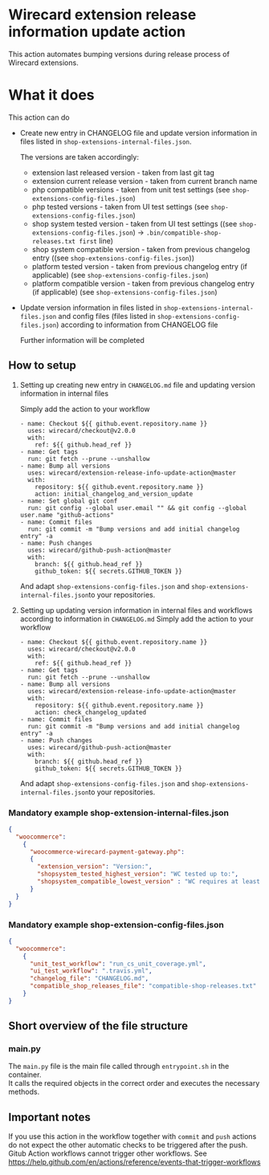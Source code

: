 # Wirecard extension release information update action

This action automates bumping versions during release process of Wirecard extensions.
# What it does
This action can do
- Create new entry in CHANGELOG file and update version information in files listed in ````shop-extensions-internal-files.json````. 
    
    The versions are taken accordingly:
     - extension last released version  - taken from last git tag
     - extension current release version - taken from current branch name
     - php compatible versions - taken from unit test settings (see ````shop-extensions-config-files.json````)
     - php tested versions - taken from UI test settings (see ````shop-extensions-config-files.json````)
     - shop system tested version - taken from UI test settings ((see ````shop-extensions-config-files.json````) -> ````.bin/compatible-shop-releases.txt first```` line)
     - shop system compatible version - taken from previous changelog entry ((see ````shop-extensions-config-files.json````))
     - platform tested version - taken from previous changelog entry (if applicable) (see ````shop-extensions-config-files.json````)
     - platform compatible version - taken from previous changelog entry (if applicable) (see ````shop-extensions-config-files.json````)

- Update version information in files listed in ````shop-extensions-internal-files.json```` and config files (files listed in ````shop-extensions-config-files.json````) according to information from CHANGELOG file
 
    Further information will be completed

## How to setup
1. Setting up creating new entry in `CHANGELOG.md` file and updating version information in internal files

    Simply add the action to your workflow
    ````
   - name: Checkout ${{ github.event.repository.name }}
      uses: wirecard/checkout@v2.0.0
      with:
        ref: ${{ github.head_ref }}
   - name: Get tags
      run: git fetch --prune --unshallow  
   - name: Bump all versions
      uses: wirecard/extension-release-info-update-action@master
      with:
        repository: ${{ github.event.repository.name }}
        action: initial_changelog_and_version_update
   - name: Set global git conf
      run: git config --global user.email "" && git config --global user.name "github-actions"
   - name: Commit files
      run: git commit -m "Bump versions and add initial changelog entry" -a
   - name: Push changes
      uses: wirecard/github-push-action@master
      with:
        branch: ${{ github.head_ref }}
        github_token: ${{ secrets.GITHUB_TOKEN }}
    
    ````
    And adapt ````shop-extensions-config-files.json````  and ````shop-extensions-internal-files.json````to your repositories.  

2. Setting up updating version information in internal files and workflows according to information in `CHANGELOG.md`
    Simply add the action to your workflow
    ````
   - name: Checkout ${{ github.event.repository.name }}
      uses: wirecard/checkout@v2.0.0
      with:
        ref: ${{ github.head_ref }}
   - name: Get tags
      run: git fetch --prune --unshallow 
   - name: Bump all versions
      uses: wirecard/extension-release-info-update-action@master
      with:
        repository: ${{ github.event.repository.name }}
        action: check_changelog_updated
   - name: Commit files
      run: git commit -m "Bump versions and add initial changelog entry" -a
   - name: Push changes
      uses: wirecard/github-push-action@master
      with:
        branch: ${{ github.head_ref }}
        github_token: ${{ secrets.GITHUB_TOKEN }}
    
    ````
    And adapt ````shop-extensions-config-files.json````  and ````shop-extensions-internal-files.json````to your repositories.  

### Mandatory example shop-extension-internal-files.json
````json
{
  "woocommerce":
    {
      "woocommerce-wirecard-payment-gateway.php":
      {
        "extension_version": "Version:",
        "shopsystem_tested_highest_version": "WC tested up to:",
        "shopsystem_compatible_lowest_version" : "WC requires at least:"
      }
  }
}
````
### Mandatory example shop-extension-config-files.json
````json
{
  "woocommerce":
    {
      "unit_test_workflow": "run_cs_unit_coverage.yml",
      "ui_test_workflow": ".travis.yml",
      "changelog_file": "CHANGELOG.md",
      "compatible_shop_releases_file": "compatible-shop-releases.txt"
    }
}
````

## Short overview of the file structure

### main.py

The ```main.py``` file is the main file called through ```entrypoint.sh``` in the container.  
It calls the required objects in the correct order and executes the necessary methods.

## Important notes

If you use this action in the workflow together with ``commit`` and ``push`` actions do not expect the other automatic checks to be triggered after the push. Gitub Action workflows cannot trigger other workflows. See https://help.github.com/en/actions/reference/events-that-trigger-workflows